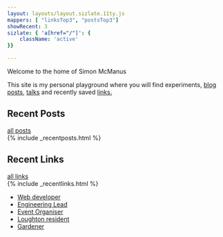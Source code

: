 ```yaml
---
layout: layouts/layout.sizlate.11ty.js
mappers: [ "linksTop3", "postsTop3"]
showRecent: 3
sizlate: { 'a[href="/"]': {
    className: 'active'
}}

---
```



<section class="contained section">

Welcome to the home of Simon McManus 

This site is my personal playground where you will find experiments, <a href="/posts/">blog posts</a>, <a href="/talks.html">talks</a> and recently saved <a href="/links.html">links.</a> 

<!-- <p class="notice">I'm currently making changes to the design of this site and pushing changes regularly so please ignore anything that does not look right.</p> -->

</section>

<div class="contained">
    <div class="recent-heading">
        <h2>Recent Posts</h2>
        <a href="/posts/" class="view-all">all posts</a>
    </div>
    {% include _recentposts.html %}
</div>
<div class="contained">
    <div class="recent-heading">
        <h2>Recent Links</h2>
        <a href="/links/" class="view-all">all links</a>
    </div>
     {% include _recentlinks.html %}
</div>


<ul class="panels  contained">
<li class="web"><a href="/tags/web/index.html">Web developer</a></li>
<li class="lead"><a href="/tags/lead/">Engineering Lead</a></li>
<li class="organiser"><a href="/tags/enhance-conf">Event Organiser</a></li>
<li class="resident"><a href="/tags/loughton/">Loughton resident </a> </li>
<li class='garden'><a href="/tags/garden/">Gardener</a></li>
    <!-- <li class='dog'><a href="/tags/guide-dogs-for-the-blind/index.html">Guide Dog Volenteer</a></li> -->
    <!-- <li class="host"><a href="/tags/js/index.html">Podcast Host</a></li> -->
    <!-- <li class="speaker"><a href="/talk.html">Speaker</a></li> -->


</ul>

